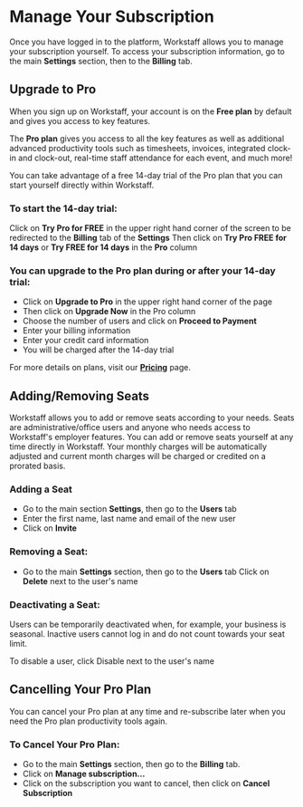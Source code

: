 # Manage Your Subscription
Once you have logged in to the platform, Workstaff allows you to manage your subscription yourself.
To access your subscription information, go to the main **Settings** section, then to the **Billing** tab.



## Upgrade to Pro
When you sign up on Workstaff, your account is on the **Free plan** by default and gives you access to key features.

The **Pro plan** gives you access to all the key features as well as additional advanced productivity tools such as timesheets, invoices, integrated clock-in and clock-out, real-time staff attendance for each event, and much more!

You can take advantage of a free 14-day trial of the Pro plan that you can start yourself directly within Workstaff.

### To start the 14-day trial:
Click on **Try Pro for FREE** in the upper right hand corner of the screen to be redirected to the **Billing** tab of the **Settings**
Then click on **Try Pro FREE for 14 days** or **Try FREE for 14 days** in the **Pro** column

### You can upgrade to the Pro plan during or after your 14-day trial:
- Click on **Upgrade to Pro** in the upper right hand corner of the page
- Then click on **Upgrade Now** in the Pro column
- Choose the number of users and click on **Proceed to Payment**
- Enter your billing information
- Enter your credit card information
- You will be charged after the 14-day trial

For more details on plans, visit our [**Pricing**](https://workstaff.app/pricing) page.

## Adding/Removing Seats
Workstaff allows you to add or remove seats according to your needs. Seats are administrative/office users and anyone who needs access to Workstaff's employer features. You can add or remove seats yourself at any time directly in Workstaff. Your monthly charges will be automatically adjusted and current month charges will be charged or credited on a prorated basis.

### Adding a Seat
- Go to the main section **Settings**, then go to the **Users** tab
- Enter the first name, last name and email of the new user
- Click on **Invite**

### Removing a Seat:
- Go to the main **Settings** section, then go to the **Users** tab
Click on **Delete** next to the user's name

### Deactivating a Seat:
Users can be temporarily deactivated when, for example, your business is seasonal. Inactive users cannot log in and do not count towards your seat limit.

To disable a user, click Disable next to the user's name

## Cancelling Your Pro Plan
You can cancel your Pro plan at any time and re-subscribe later when you need the Pro plan productivity tools again.

### To Cancel Your Pro Plan:
- Go to the main **Settings** section, then go to the **Billing** tab.
- Click on **Manage subscription...**
- Click on the subscription you want to cancel, then click on **Cancel Subscription** 

